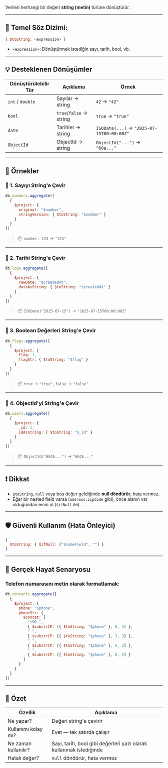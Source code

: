 
Verilen herhangi bir değeri **string (metin)** türüne dönüştürür.

---

## 📌 Temel Söz Dizimi:

```js
{ $toString: <expression> }
```

- `<expression>`: Dönüştürmek istediğin sayı, tarih, bool, vb.
    

---

## 💡 Desteklenen Dönüşümler

|Dönüştürülebilir Tür|Açıklama|Örnek|
|---|---|---|
|`int` / `double`|Sayılar → string|`42` → `"42"`|
|`bool`|`true`/`false` → string|`true` → `"true"`|
|`date`|Tarihler → string|`ISODate(...)` → `"2025-07-15T00:00:00Z"`|
|`ObjectId`|ObjectId → string|`ObjectId("...")` → `"60a..."`|

---

## 🧪 Örnekler

### 🎯 1. Sayıyı String'e Çevir

```js
db.numbers.aggregate([
  {
    $project: {
      original: "$number",
      stringVersion: { $toString: "$number" }
    }
  }
])
```

> 📦 `number: 123` → `"123"`

---

### 🎯 2. Tarihi String'e Çevir

```js
db.logs.aggregate([
  {
    $project: {
      rawDate: "$createdAt",
      dateAsString: { $toString: "$createdAt" }
    }
  }
])
```

> 📦 `ISODate("2025-07-15")` → `"2025-07-15T00:00:00Z"`

---

### 🎯 3. Boolean Değerleri String'e Çevir

```js
db.flags.aggregate([
  {
    $project: {
      flag: 1,
      flagStr: { $toString: "$flag" }
    }
  }
])
```

> 📦 `true` → `"true"`, `false` → `"false"`

---

### 🎯 4. ObjectId'yi String'e Çevir

```js
db.users.aggregate([
  {
    $project: {
      _id: 1,
      idAsString: { $toString: "$_id" }
    }
  }
])
```

> 📦 `ObjectId("662b...")` → `"662b..."`

---

## ❗ Dikkat

- `$toString`, `null` veya boş değer geldiğinde **null döndürür**, hata vermez.
- Eğer bir nested field varsa (`address.zipCode` gibi), önce alanın var olduğundan emin ol (`$ifNull` ile).

---

## 🛡️ Güvenli Kullanım (Hata Önleyici)

```js
{
  $toString: { $ifNull: ["$someField", ""] }
}
```

---

## 🎯 Gerçek Hayat Senaryosu

### Telefon numarasını metin olarak formatlamak:

```js
db.contacts.aggregate([
  {
    $project: {
      phone: "$phone",
      phoneStr: {
        $concat: [
          "+90 ",
          { $substrCP: [{ $toString: "$phone" }, 0, 3] },
          " ",
          { $substrCP: [{ $toString: "$phone" }, 3, 3] },
          " ",
          { $substrCP: [{ $toString: "$phone" }, 6, 2] },
          " ",
          { $substrCP: [{ $toString: "$phone" }, 8, 2] }
        ]
      }
    }
  }
])
```

---

## 🧠 Özet

|Özellik|Açıklama|
|---|---|
|Ne yapar?|Değeri string'e çevirir|
|Kullanımı kolay mı?|Evet — tek satırda çalışır|
|Ne zaman kullanılır?|Sayı, tarih, bool gibi değerleri yazı olarak kullanmak istediğinde|
|Hatalı değer?|`null` döndürür, hata vermez|
